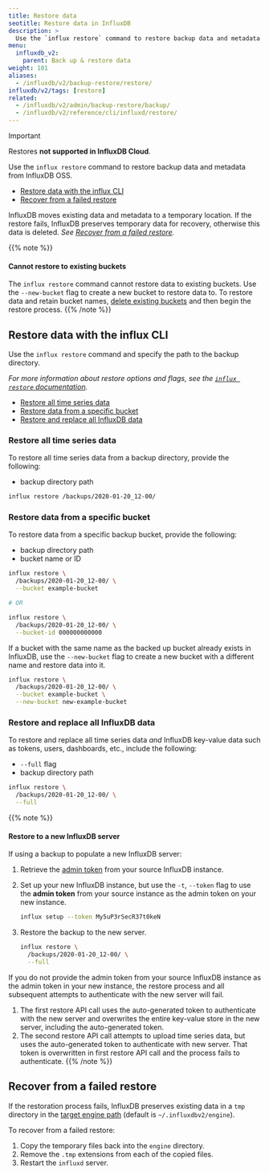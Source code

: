 ```yaml
---
title: Restore data
seotitle: Restore data in InfluxDB
description: >
  Use the `influx restore` command to restore backup data and metadata from InfluxDB.
menu:
  influxdb_v2:
    parent: Back up & restore data
weight: 101
aliases:
  - /influxdb/v2/backup-restore/restore/
influxdb/v2/tags: [restore]
related:
  - /influxdb/v2/admin/backup-restore/backup/
  - /influxdb/v2/reference/cli/influxd/restore/
---
```


> [!Important]
> Restores **not supported in InfluxDB Cloud**.

Use the `influx restore` command to restore backup data and metadata from InfluxDB OSS.

- [Restore data with the influx CLI](#restore-data-with-the-influx-cli)
- [Recover from a failed restore](#recover-from-a-failed-restore)

InfluxDB moves existing data and metadata to a temporary location.
If the restore fails, InfluxDB preserves temporary data for recovery,
otherwise this data is deleted.
_See [Recover from a failed restore](#recover-from-a-failed-restore)._

{{% note %}}
#### Cannot restore to existing buckets
The `influx restore` command cannot restore data to existing buckets.
Use the `--new-bucket` flag to create a new bucket to restore data to.
To restore data and retain bucket names, [delete existing buckets](/influxdb/v2/admin/buckets/delete-bucket/)
and then begin the restore process.
{{% /note %}}

## Restore data with the influx CLI
Use the `influx restore` command and specify the path to the backup directory.

_For more information about restore options and flags, see the
[`influx restore` documentation](/influxdb/v2/reference/cli/influx/restore/)._

- [Restore all time series data](#restore-all-time-series-data)
- [Restore data from a specific bucket](#restore-data-from-a-specific-bucket)
- [Restore and replace all InfluxDB data](#restore-and-replace-all-influxdb-data)

### Restore all time series data
To restore all time series data from a backup directory, provide the following:

- backup directory path

```sh
influx restore /backups/2020-01-20_12-00/
```

### Restore data from a specific bucket
To restore data from a specific backup bucket, provide the following:

- backup directory path
- bucket name or ID

```sh
influx restore \
  /backups/2020-01-20_12-00/ \
  --bucket example-bucket

# OR

influx restore \
  /backups/2020-01-20_12-00/ \
  --bucket-id 000000000000
```

If a bucket with the same name as the backed up bucket already exists in InfluxDB,
use the `--new-bucket` flag to create a new bucket with a different name and
restore data into it.

```sh
influx restore \
  /backups/2020-01-20_12-00/ \
  --bucket example-bucket \
  --new-bucket new-example-bucket
```

### Restore and replace all InfluxDB data
To restore and replace all time series data _and_ InfluxDB key-value data such as
tokens, users, dashboards, etc., include the following:

- `--full` flag
- backup directory path

```sh
influx restore \
  /backups/2020-01-20_12-00/ \
  --full
```

{{% note %}}
#### Restore to a new InfluxDB server
If using a backup to populate a new InfluxDB server:

1. Retrieve the [admin token](/influxdb/v2/admin/tokens/#admin-token) from your source InfluxDB instance.
2. Set up your new InfluxDB instance, but use the `-t`, `--token` flag to use the
   **admin token** from your source instance as the admin token on your new instance.

    ```sh
    influx setup --token My5uP3rSecR37t0keN
    ```
3. Restore the backup to the new server.

    ```sh
    influx restore \
      /backups/2020-01-20_12-00/ \
      --full
    ```

If you do not provide the admin token from your source InfluxDB instance as the
admin token in your new instance, the restore process and all subsequent attempts
to authenticate with the new server will fail.

1. The first restore API call uses the auto-generated token to authenticate with
   the new server and overwrites the entire key-value store in the new server, including
   the auto-generated token.
2. The second restore API call attempts to upload time series data, but uses the
   auto-generated token to authenticate with new server.
   That token is overwritten in first restore API call and the process fails to authenticate.
{{% /note %}}


## Recover from a failed restore
If the restoration process fails, InfluxDB preserves existing data in a `tmp`
directory in the [target engine path](/influxdb/v2/reference/cli/influx/restore/#flags)
(default is `~/.influxdbv2/engine`).

To recover from a failed restore:

1. Copy the temporary files back into the `engine` directory.
2. Remove the `.tmp` extensions from each of the copied files.
3. Restart the `influxd` server.
